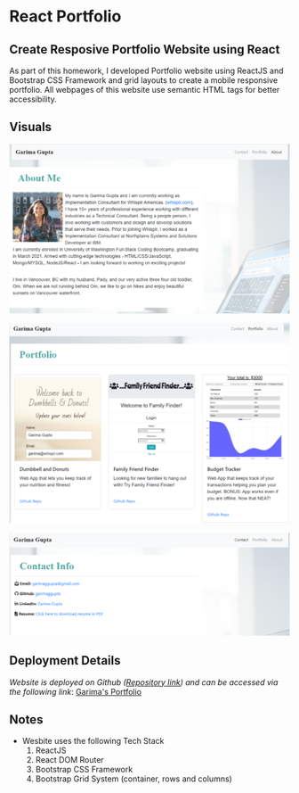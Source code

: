 # React Portfolio
## **Create Resposive Portfolio Website using React**

As part of this homework, I developed Portfolio website using ReactJS and Bootstrap CSS Framework and grid layouts to create a mobile responsive portfolio. All webpages of this website use semantic HTML tags for better accessibility.

## Visuals

![Screenshot1](public/images/screenshot1.png)

![Screenshot2](public/images/screenshot2.png)

![Screenshot3](public/images/screenshot3.png)
  

## Deployment Details

_Website is deployed on Github ([Repository link](https://github.com/garimaggupta/React_Portfolio)) and can be accessed via the following link_: [Garima's Portfolio](https://garimaggupta.github.io/React_Portfolio/)

## Notes

* Wesbite uses the following Tech Stack
  1. ReactJS
  2. React DOM Router
  3. Bootstrap CSS Framework
  4. Bootstrap Grid System (container, rows and columns)
